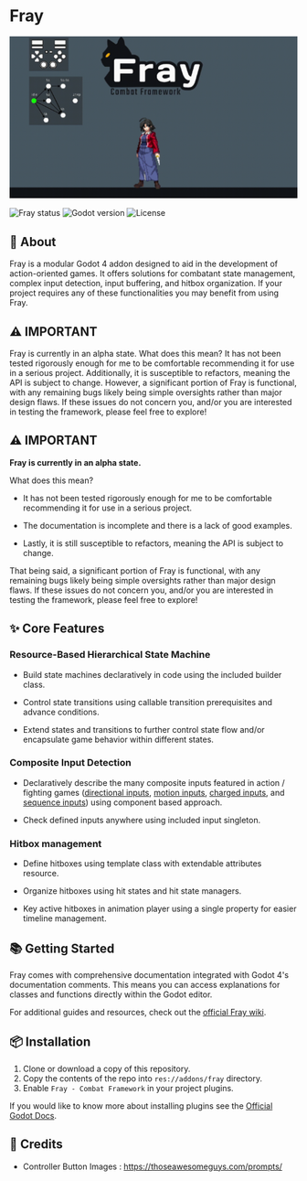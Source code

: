 # Fray

<p align="center">
	<img src="assets/images/fray_banner.gif" alt="Fray Logo">
</p>

![Fray status](https://img.shields.io/badge/status-alpha-red) ![Godot version](https://img.shields.io/badge/godot-v4.2+-blue) ![License](https://img.shields.io/badge/license-MIT-informational)

## 📖 About

Fray is a modular Godot 4 addon designed to aid in the development of action-oriented games. It offers solutions for combatant state management, complex input detection, input buffering, and hitbox organization. If your project requires any of these functionalities you may benefit from using Fray.

## ⚠️ IMPORTANT

Fray is currently in an alpha state. What does this mean? It has not been tested rigorously enough for me to be comfortable recommending it for use in a serious project. Additionally, it is susceptible to refactors, meaning the API is subject to change. However, a significant portion of Fray is functional, with any remaining bugs likely being simple oversights rather than major design flaws. If these issues do not concern you, and/or you are interested in testing the framework, please feel free to explore!

## ⚠️ IMPORTANT

**Fray is currently in an alpha state.**

What does this mean?

- It has not been tested rigorously enough for me to be comfortable recommending it for use in a serious project.

- The documentation is incomplete and there is a lack of good examples.

- Lastly, it is still susceptible to refactors, meaning the API is subject to change.

That being said, a significant portion of Fray is functional, with any remaining bugs likely being simple oversights rather than major design flaws. If these issues do not concern you, and/or you are interested in testing the framework, please feel free to explore!



## ✨ Core Features

### Resource-Based Hierarchical State Machine

- Build state machines declaratively in code using the included builder class.

- Control state transitions using callable transition prerequisites and advance conditions.

- Extend states and transitions to further control state flow and/or encapsulate game behavior within different states.


[comment]: <Make a new animation which show cases a more fighting-game relevant animation AND sub states. Maybe on ground and in air>

### Composite Input Detection 

- Declaratively describe the many composite inputs featured in action / fighting games ([directional inputs](https://mugen.fandom.com/wiki/Command_input#Directional_inputs), [motion inputs](https://mugen.fandom.com/wiki/Command_input#Motion_input), [charged inputs](https://clips.twitch.tv/FuriousObservantOrcaGrammarKing-c1wo4zhroMVZ9I7y), and [sequence inputs](https://mugen.fandom.com/wiki/Command_input#Sequence_inputs)) using component based approach.

- Check defined inputs anywhere using included input singleton.

[comment]: <Make animation which shows code on left, controller on the bottom highlighting the combined inputs, and example of executing input in game on right.>


### Hitbox management

- Define hitboxes using template class with extendable attributes resource.

- Organize hitboxes using hit states and hit state managers. 

- Key active hitboxes in animation player using a single property for easier timeline management.

[comment]: <Show gif of hitbox organization>

## 📚 Getting Started

Fray comes with comprehensive documentation integrated with Godot 4's documentation comments. This means you can access explanations for classes and functions directly within the Godot editor.

For additional guides and resources, check out the [official Fray wiki](https://fray.pyxus.dev).

## 📦 Installation

1. Clone or download a copy of this repository.
2. Copy the contents of the repo into `res://addons/fray` directory.
3. Enable `Fray - Combat Framework` in your project plugins.

If you would like to know more about installing plugins see the [Official Godot Docs](https://docs.godotengine.org/en/stable/tutorials/plugins/editor/installing_plugins.html).

## 📃 Credits

- Controller Button Images : <https://thoseawesomeguys.com/prompts/>
